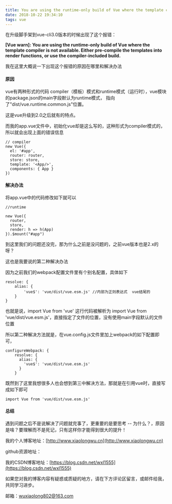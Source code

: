 ```yaml
---
title: You are using the runtime-only build of Vue where the template compiler is not a
date: 2018-10-22 19:34:10
tags: vue
---
```


在升级脚手架到vue-cli3.0版本的时候出现了这个报错：

**[Vue warn]: You are using the runtime-only build of Vue where the template compiler is not available. Either pre-compile the templates into render functions, or use the compiler-included build.**

我在这里大概说一下出现这个报错的原因在哪里和解决办法

#### 原因
 vue有两种形式的代码   compiler（模板）模式和runtime模式（运行时），vue模块的package.json的main字段默认为runtime模式， 指向了"dist/vue.runtime.common.js"位置。
 
 这是vue升级到2.0之后就有的特点。
 
 而我的app.vue文件中，初始化vue却是这么写的，这种形式为compiler模式的，所以就会出现上面的错误信息
```
// compiler
new Vue({
  el: '#app',
  router: router,
  store: store,
  template: '<App/>',
  components: { App }
})

```
#### 解决办法
将app.vue中的代码修改如下就可以

```
//runtime

new Vue({
  router,
  store,
  render: h => h(App)
}).$mount("#app")
```

到这里我们的问题还没完，那为什么之前是没问题的，之前vue版本也是2.x的呀？

这也是我要说的第二种解决办法

因为之前我们的webpack配置文件里有个别名配置，具体如下
```
resolve: {
    alias: {
        'vue$': 'vue/dist/vue.esm.js' //内部为正则表达式  vue结尾的
    }
}
```

也就是说，import Vue from 'vue' 这行代码被解析为  import Vue from 'vue/dist/vue.esm.js'，直接指定了文件的位置，没有使用main字段默认的文件位置

所以第二种解决方法就是，在vue.config.js文件里加上webpack的如下配置即可，

```
configureWebpack: {
    resolve: {
      alias: {
        'vue$': 'vue/dist/vue.esm.js' 
      }
    }
```

既然到了这里我想很多人也会想到第三中解决方法，那就是在引用vue时，直接写成如下即可
```
import Vue from 'vue/dist/vue.esm.js'
```

#### 总结
遇到问题之后不是说解决了问题就完事了，更重要的是要思考 -- 为什么？，原因是啥？要理解而不是死记，只有这样你才能得到很大的提升！



我的个人博客地址：[http://www.xiaolongwu.cn](http://www.xiaolongwu.cn)

github资源地址：[]()

我的CSDN博客地址：[https://blog.csdn.net/wxl1555](https://blog.csdn.net/wxl1555)

如果您对我的博客内容有疑惑或质疑的地方，请在下方评论区留言，或邮件给我，共同学习进步。

邮箱：wuxiaolong802@163.com



